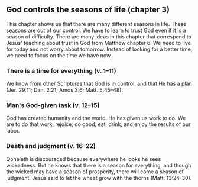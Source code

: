 ## God controls the seasons of life (chapter 3)

This chapter shows us that there are many different seasons in life. These seasons are out of our control. We have to learn to trust God even if it is a season of difficulty. There are many ideas in this chapter that correspond to Jesus' teaching about trust in God from Matthew chapter 6. We need to live for today and not worry about tomorrow. Instead of looking for a better time, we need to focus on the time we have now.

### There is a time for everything (v. 1–11)

We know from other Scriptures that God is in control, and that He has a plan (Jer. 29:11; Dan. 2:21; Amos 3:6; Matt. 5:45–48).

### Man's God-given task (v. 12–15)

God has created humanity and the world. He has given us work to do. We are to do that work, rejoice, do good, eat, drink, and enjoy the results of our labor.

### Death and judgment (v. 16–22)

Qoheleth is discouraged because everywhere he looks he sees wickedness. But he knows that there is a season for everything, and though the wicked may have a season of prosperity, there will come a season of judgment. Jesus said to let the wheat grow with the thorns (Matt. 13:24-30).
